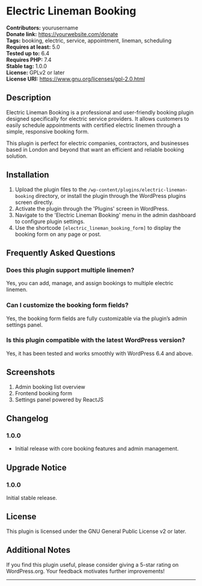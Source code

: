 # Electric Lineman Booking

**Contributors:** yourusername  
**Donate link:** https://yourwebsite.com/donate  
**Tags:** booking, electric, service, appointment, lineman, scheduling  
**Requires at least:** 5.0  
**Tested up to:** 6.4  
**Requires PHP:** 7.4  
**Stable tag:** 1.0.0  
**License:** GPLv2 or later  
**License URI:** https://www.gnu.org/licenses/gpl-2.0.html  

## Description

Electric Lineman Booking is a professional and user-friendly booking plugin designed specifically for electric service providers. It allows customers to easily schedule appointments with certified electric linemen through a simple, responsive booking form.

This plugin is perfect for electric companies, contractors, and businesses based in London and beyond that want an efficient and reliable booking solution.

## Installation

1. Upload the plugin files to the `/wp-content/plugins/electric-lineman-booking` directory, or install the plugin through the WordPress plugins screen directly.
2. Activate the plugin through the 'Plugins' screen in WordPress.
3. Navigate to the 'Electric Lineman Booking' menu in the admin dashboard to configure plugin settings.
4. Use the shortcode `[electric_lineman_booking_form]` to display the booking form on any page or post.

## Frequently Asked Questions

### Does this plugin support multiple linemen?  
Yes, you can add, manage, and assign bookings to multiple electric linemen.

### Can I customize the booking form fields?  
Yes, the booking form fields are fully customizable via the plugin’s admin settings panel.

### Is this plugin compatible with the latest WordPress version?  
Yes, it has been tested and works smoothly with WordPress 6.4 and above.

## Screenshots

1. Admin booking list overview  
2. Frontend booking form  
3. Settings panel powered by ReactJS

## Changelog

### 1.0.0  
* Initial release with core booking features and admin management.

## Upgrade Notice

### 1.0.0  
Initial stable release.

## License

This plugin is licensed under the GNU General Public License v2 or later.

## Additional Notes

If you find this plugin useful, please consider giving a 5-star rating on WordPress.org. Your feedback motivates further improvements!

---

